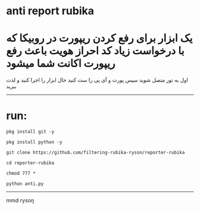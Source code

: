 # anti report rubika

# یک ابزار برای رفع کردن ریپورت در روبیکا که با درخواست زیاد کد احراز هویت باعث رفع ریپورت اکانت شما میشود

اول به تور متصل شوید سپس پورت و آی پی را ست کنید حال ابزار را اجرا کنید و لذت ببرید
___________________
# run:

`pkg install git -y`

`pkg install python -y`

`git clone https://github.com/filtering-rubika-ryson/reporter-rubika`

`cd reporter-rubika`

`chmod 777 *`

`python anti.py`

__________________

mmd rysoŋ
